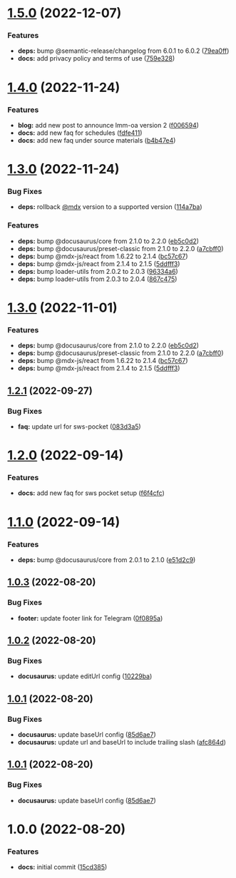 # [1.5.0](https://github.com/sws2apps/sws2apps-docs/compare/v1.4.0...v1.5.0) (2022-12-07)


### Features

* **deps:** bump @semantic-release/changelog from 6.0.1 to 6.0.2 ([79ea0ff](https://github.com/sws2apps/sws2apps-docs/commit/79ea0ff04b4bed2d43ff1f9c03f47897f1b29116))
* **docs:** add privacy policy and terms of use ([759e328](https://github.com/sws2apps/sws2apps-docs/commit/759e32843a9d10b195c325cb41f2f4753ae1b9c6))

# [1.4.0](https://github.com/sws2apps/sws2apps-docs/compare/v1.3.0...v1.4.0) (2022-11-24)


### Features

* **blog:** add new post to announce lmm-oa version 2 ([f006594](https://github.com/sws2apps/sws2apps-docs/commit/f006594cf30ea2d48916bfe83e6fc7ddef89e4b8))
* **docs:** add new faq for schedules ([fdfe411](https://github.com/sws2apps/sws2apps-docs/commit/fdfe411913ff5c6e19b2b0859e36c7756a4273c5))
* **docs:** add new faq under source materials ([b4b47e4](https://github.com/sws2apps/sws2apps-docs/commit/b4b47e4e8b584ca262cde4654f13bc3cded5e396))

# [1.3.0](https://github.com/sws2apps/sws2apps-docs/compare/v1.2.1...v1.3.0) (2022-11-24)


### Bug Fixes

* **deps:** rollback [@mdx](https://github.com/mdx) version to a supported version ([114a7ba](https://github.com/sws2apps/sws2apps-docs/commit/114a7bac388e306f8326551b32c2d5733d7029c7))


### Features

* **deps:** bump @docusaurus/core from 2.1.0 to 2.2.0 ([eb5c0d2](https://github.com/sws2apps/sws2apps-docs/commit/eb5c0d2157f4ca1d2121965d154eb5760c469bf2))
* **deps:** bump @docusaurus/preset-classic from 2.1.0 to 2.2.0 ([a7cbff0](https://github.com/sws2apps/sws2apps-docs/commit/a7cbff0222f168bfff21b9374ca03129c523e6f3))
* **deps:** bump @mdx-js/react from 1.6.22 to 2.1.4 ([bc57c67](https://github.com/sws2apps/sws2apps-docs/commit/bc57c67280f87f1c1111d01b565dc0c979681a7e))
* **deps:** bump @mdx-js/react from 2.1.4 to 2.1.5 ([5ddfff3](https://github.com/sws2apps/sws2apps-docs/commit/5ddfff3e96d03db88a7cdd71574c8bd36556d39a))
* **deps:** bump loader-utils from 2.0.2 to 2.0.3 ([96334a6](https://github.com/sws2apps/sws2apps-docs/commit/96334a6a7faeccdaca213a39a740b22013bb034b))
* **deps:** bump loader-utils from 2.0.3 to 2.0.4 ([867c475](https://github.com/sws2apps/sws2apps-docs/commit/867c47503ef40b0e852a18d469d69f46544fb3f8))

# [1.3.0](https://github.com/sws2apps/sws2apps-docs/compare/v1.2.1...v1.3.0) (2022-11-01)


### Features

* **deps:** bump @docusaurus/core from 2.1.0 to 2.2.0 ([eb5c0d2](https://github.com/sws2apps/sws2apps-docs/commit/eb5c0d2157f4ca1d2121965d154eb5760c469bf2))
* **deps:** bump @docusaurus/preset-classic from 2.1.0 to 2.2.0 ([a7cbff0](https://github.com/sws2apps/sws2apps-docs/commit/a7cbff0222f168bfff21b9374ca03129c523e6f3))
* **deps:** bump @mdx-js/react from 1.6.22 to 2.1.4 ([bc57c67](https://github.com/sws2apps/sws2apps-docs/commit/bc57c67280f87f1c1111d01b565dc0c979681a7e))
* **deps:** bump @mdx-js/react from 2.1.4 to 2.1.5 ([5ddfff3](https://github.com/sws2apps/sws2apps-docs/commit/5ddfff3e96d03db88a7cdd71574c8bd36556d39a))

## [1.2.1](https://github.com/sws2apps/sws2apps-docs/compare/v1.2.0...v1.2.1) (2022-09-27)


### Bug Fixes

* **faq:** update url for sws-pocket ([083d3a5](https://github.com/sws2apps/sws2apps-docs/commit/083d3a58209a00a1908176a1867ef4d0bda35a6b))

# [1.2.0](https://github.com/sws2apps/sws2apps-docs/compare/v1.1.0...v1.2.0) (2022-09-14)


### Features

* **docs:** add new faq for sws pocket setup ([f6f4cfc](https://github.com/sws2apps/sws2apps-docs/commit/f6f4cfc82b08785f35a0a3e13c8aa1d0262b96b3))

# [1.1.0](https://github.com/sws2apps/sws2apps-docs/compare/v1.0.3...v1.1.0) (2022-09-14)


### Features

* **deps:** bump @docusaurus/core from 2.0.1 to 2.1.0 ([e51d2c9](https://github.com/sws2apps/sws2apps-docs/commit/e51d2c921b7d9b93b965353e6bc5af154dfdbfb6))

## [1.0.3](https://github.com/sws2apps/sws2apps-docs/compare/v1.0.2...v1.0.3) (2022-08-20)


### Bug Fixes

* **footer:** update footer link for Telegram ([0f0895a](https://github.com/sws2apps/sws2apps-docs/commit/0f0895a233307d4f585180dd2c425ddf2bdef87a))

## [1.0.2](https://github.com/sws2apps/sws2apps-docs/compare/v1.0.1...v1.0.2) (2022-08-20)


### Bug Fixes

* **docusaurus:** update editUrl config ([10229ba](https://github.com/sws2apps/sws2apps-docs/commit/10229ba16ffe3c8bd2382a8581343064ed654f2e))

## [1.0.1](https://github.com/sws2apps/sws2apps-docs/compare/v1.0.0...v1.0.1) (2022-08-20)


### Bug Fixes

* **docusaurus:** update baseUrl config ([85d6ae7](https://github.com/sws2apps/sws2apps-docs/commit/85d6ae7e4d85cccae2076f2a473bd300a2dca648))
* **docusaurus:** update url and baseUrl to include trailing slash ([afc864d](https://github.com/sws2apps/sws2apps-docs/commit/afc864d8b654c9bfd31aa1715483486266614084))

## [1.0.1](https://github.com/sws2apps/sws2apps-docs/compare/v1.0.0...v1.0.1) (2022-08-20)


### Bug Fixes

* **docusaurus:** update baseUrl config ([85d6ae7](https://github.com/sws2apps/sws2apps-docs/commit/85d6ae7e4d85cccae2076f2a473bd300a2dca648))

# 1.0.0 (2022-08-20)


### Features

* **docs:** initial commit ([15cd385](https://github.com/sws2apps/sws2apps-docs/commit/15cd385834cf8b4d15859de1f8875f54fade000c))
